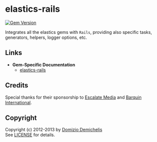 # elastics-rails

[![Gem Version](https://badge.fury.io/rb/elastics-rails.png)](http://badge.fury.io/rb/elastics-rails)

Integrates all the elastics gems with `Rails`, providing also specific tasks, generators, helpers, logger options, etc.

## Links

- __Gem-Specific Documentation__
  - [elastics-rails](http://elastics.github.io/elastics/doc/5-elastics-rails)

## Credits

Special thanks for their sponsorship to [Escalate Media](http://www.escalatemedia.com) and [Barquin International](http://www.barquin.com).

## Copyright

Copyright (c) 2012-2013 by [Domizio Demichelis](mailto://dd.nexus@gmail.com)<br>
See [LICENSE](https://github.com/elastics/elastics/blob/master/elastics-rails/LICENSE) for details.
